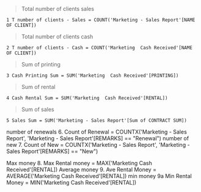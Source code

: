 > Total number of clients sales

```
1 T number of clients - Sales = COUNT('Marketing - Sales Report'[NAME OF CLIENT])
```

> Total number of clients cash

```
2 T number of clients - Cash = COUNT('Marketing  Cash Received'[NAME OF CLIENT])
```

> Sum of printing 

```
3 Cash Printing Sum = SUM('Marketing  Cash Received'[PRINTING])
```

> Sum of rental

```
4 Cash Rental Sum = SUM('Marketing  Cash Received'[RENTAL])
```

> Sum of sales

```
5 Sales Sum = SUM('Marketing - Sales Report'[Sum of CONTRACT SUM])
```

number of renewals
      6. Count of Renewal = COUNTX('Marketing - Sales Report', 'Marketing - Sales Report'[REMARKS] == "Renewal")
number of new
      7. Count of New = COUNTX('Marketing - Sales Report', 'Marketing - Sales Report'[REMARKS] == "New")

Max money
      8. Max Rental money = MAX('Marketing  Cash Received'[RENTAL])
Average money
     9. Ave Rental Money = AVERAGE('Marketing  Cash Received'[RENTAL])
min money
    9a Min Rental Money = MIN('Marketing  Cash Received'[RENTAL])

